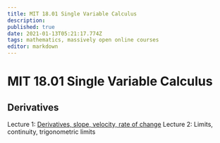 ```yaml
---
title: MIT 18.01 Single Variable Calculus
description: 
published: true
date: 2021-01-13T05:21:17.774Z
tags: mathematics, massively open online courses
editor: markdown
---
```


# MIT 18.01 Single Variable Calculus

## Derivatives

Lecture 1: [Derivatives, slope, velocity, rate of change](/mooc-notes/mit-18-01-single-variable-calculus/lecture-1)
Lecture 2: Limits, continuity, trigonometric limits